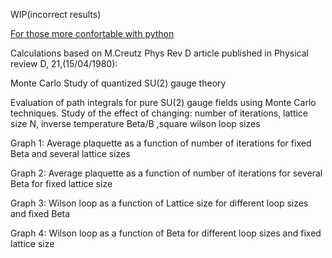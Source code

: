 WIP(incorrect results)

[For those more confortable with python](https://github.com/3thanRam/MC-pure-SU-2-lattice-gauge)

Calculations based on M.Creutz Phys Rev D article published in Physical review D, 21,(15/04/1980):

Monte Carlo Study of quantized SU(2) gauge theory

Evaluation of path integrals for pure SU(2) gauge fields using Monte Carlo techniques. Study of the effect of changing: number of iterations, lattice size N, inverse temperature Beta/B ,square wilson loop sizes

Graph 1: Average plaquette as a function of number of iterations for fixed Beta and several lattice sizes

Graph 2: Average plaquette as a function of number of iterations for several Beta for fixed lattice size

Graph 3: Wilson loop as a function of Lattice size for different loop sizes and fixed Beta

Graph 4: Wilson loop as a function of Beta for different loop sizes and fixed lattice size
